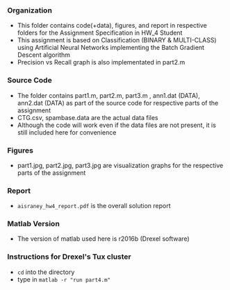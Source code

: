
### Organization
* This folder contains code(+data), figures, and report in respective folders for the Assignment Specification in HW_4 Student
* This assignment is based on Classification (BINARY & MULTI-CLASS) using Artificial Neural Networks implementing the Batch Gradient Descent algorithm
* Precision vs Recall graph is also implementated in part2.m

### Source Code
* The folder contains part1.m, part2.m, part3.m , ann1.dat (DATA), ann2.dat (DATA) as part of the source code for respective parts of the assignment
* CTG.csv, spambase.data are the actual data files
* Although the code will work even if the data files are not present, it is still included here for convenience

### Figures
* part1.jpg, part2.jpg, part3.jpg are visualization graphs for the respective parts of the assignment

### Report
* `aisraney_hw4_report.pdf` is the overall solution report

### Matlab Version
* The version of matlab used here is r2016b (Drexel software)
 
### Instructions for Drexel's Tux cluster
* `cd` into the directory
* type in `matlab -r "run part4.m"`
